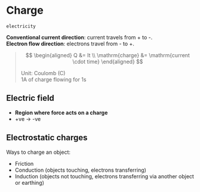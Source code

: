 # Charge

`electricity`

**Conventional current direction**: current travels from + to -. \
**Electron flow direction**: electrons travel from - to +.

> $$
\begin{aligned}
  Q &= It \\
  \mathrm{charge} &= \mathrm{current \cdot time}
\end{aligned}
> $$
>
> Unit: Coulomb (C) \
> 1A of charge flowing for 1s

## Electric field

- **Region where force acts on a charge**
- +ve → -ve

## Electrostatic charges

<p></p>
Ways to charge an object:

- Friction
- Conduction (objects touching, electrons transferring)
- Induction (objects not touching, electrons transferring via another object or earthing)

